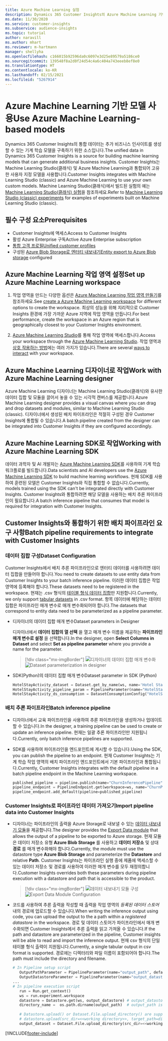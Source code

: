 ```yaml
---
title: Azure Machine Learning 실험
description: Dynamics 365 Customer Insights의 Azure Machine Learning 기반 모델을 사용합니다.
ms.date: 11/30/2020
ms.service: customer-insights
ms.subservice: audience-insights
ms.topic: tutorial
author: naravill
ms.author: mhart
ms.reviewer: m-hartmann
manager: shellyha
ms.openlocfilehash: c166015b92596da0c6097e3d25e89579a5186ce0
ms.sourcegitcommit: 139548f8a2d0f24d54c4a6c404a743eeeb8ef8e0
ms.translationtype: HT
ms.contentlocale: ko-KR
ms.lasthandoff: 02/15/2021
ms.locfileid: "5267914"
---
```

# <a name="use-azure-machine-learning-based-models"></a><span data-ttu-id="53edd-103">Azure Machine Learning 기반 모델 사용</span><span class="sxs-lookup"><span data-stu-id="53edd-103">Use Azure Machine Learning-based models</span></span>

<span data-ttu-id="53edd-104">Dynamics 365 Customer Insights의 통합 데이터는 추가 비즈니스 인사이트를 생성할 수 있는 기계 학습 모델을 구축하기 위한 소스입니다.</span><span class="sxs-lookup"><span data-stu-id="53edd-104">The unified data in Dynamics 365 Customer Insights is a source for building machine learning models that can generate additional business insights.</span></span> <span data-ttu-id="53edd-105">Customer Insights는 Machine Learning Studio(클래식) 및 Azure Machine Learning과 통합되어 고유한 사용자 지정 모델을 사용합니다.</span><span class="sxs-lookup"><span data-stu-id="53edd-105">Customer Insights integrates with Machine Learning Studio (classic) and Azure Machine Learning to use your own custom models.</span></span> <span data-ttu-id="53edd-106">Machine Learning Studio(클래식)에서 빌드된 실험의 예는 [Machine Learning Studio(클래식) 실험](machine-learning-studio-experiments.md)을 참조하세요.</span><span class="sxs-lookup"><span data-stu-id="53edd-106">Refer to [Machine Learning Studio (classic) experiments](machine-learning-studio-experiments.md) for examples of experiments built on Machine Learning Studio (classic).</span></span> 

## <a name="prerequisites"></a><span data-ttu-id="53edd-107">필수 구성 요소</span><span class="sxs-lookup"><span data-stu-id="53edd-107">Prerequisites</span></span>

- <span data-ttu-id="53edd-108">Customer Insights에 액세스</span><span class="sxs-lookup"><span data-stu-id="53edd-108">Access to Customer Insights</span></span>
- <span data-ttu-id="53edd-109">활성 Azure Enterprise 구독</span><span class="sxs-lookup"><span data-stu-id="53edd-109">Active Azure Enterprise subscription</span></span>
- [<span data-ttu-id="53edd-110">통합 고객 프로필</span><span class="sxs-lookup"><span data-stu-id="53edd-110">Unified customer profiles</span></span>](data-unification.md)
- <span data-ttu-id="53edd-111">구성된 [Azure Blob Storage로 엔터티 내보내기](export-azure-blob-storage.md)</span><span class="sxs-lookup"><span data-stu-id="53edd-111">[Entity export to Azure Blob storage](export-azure-blob-storage.md) configured</span></span>

## <a name="set-up-azure-machine-learning-workspace"></a><span data-ttu-id="53edd-112">Azure Machine Learning 작업 영역 설정</span><span class="sxs-lookup"><span data-stu-id="53edd-112">Set up Azure Machine Learning workspace</span></span>

1. <span data-ttu-id="53edd-113">작업 영역을 만드는 다양한 옵션은 [Azure Machine Learning 작업 영역 만들기](https://docs.microsoft.com/azure/machine-learning/concept-workspace#-create-a-workspace)를 참조하세요.</span><span class="sxs-lookup"><span data-stu-id="53edd-113">See [create a Azure Machine Learning workspace](https://docs.microsoft.com/azure/machine-learning/concept-workspace#-create-a-workspace) for different options to create the workspace.</span></span> <span data-ttu-id="53edd-114">최상의 성능을 위해 지리적으로 Customer Insights 환경에 가장 가까운 Azure 지역에 작업 영역을 만듭니다.</span><span class="sxs-lookup"><span data-stu-id="53edd-114">For best performance, create the workspace in an Azure region that is geographically closest to your Customer Insights environment.</span></span>

1. <span data-ttu-id="53edd-115">[Azure Machine Learning Studio](https://ml.azure.com/)를 통해 작업 영역에 액세스합니다.</span><span class="sxs-lookup"><span data-stu-id="53edd-115">Access your workspace through the [Azure Machine Learning Studio](https://ml.azure.com/).</span></span> <span data-ttu-id="53edd-116">작업 영역과 [상호 작용하는 방법](https://docs.microsoft.com/azure/machine-learning/concept-workspace#tools-for-workspace-interaction)에는 여러 가지가 있습니다.</span><span class="sxs-lookup"><span data-stu-id="53edd-116">There are several [ways to interact](https://docs.microsoft.com/azure/machine-learning/concept-workspace#tools-for-workspace-interaction) with your workspace.</span></span>

## <a name="work-with-azure-machine-learning-designer"></a><span data-ttu-id="53edd-117">Azure Machine Learning 디자이너로 작업</span><span class="sxs-lookup"><span data-stu-id="53edd-117">Work with Azure Machine Learning designer</span></span>

<span data-ttu-id="53edd-118">Azure Machine Learning 디자이너는 Machine Learning Studio(클래식)와 유사한 데이터 집합 및 모듈을 끌어서 놓을 수 있는 시각적 캔버스를 제공합니다.</span><span class="sxs-lookup"><span data-stu-id="53edd-118">Azure Machine Learning designer provides a visual canvas where you can drag and drop datasets and modules, similar to Machine Learning Studio (classic).</span></span> <span data-ttu-id="53edd-119">디자이너에서 생성된 배치 파이프라인은 적절히 구성된 경우 Customer Insights에 통합될 수 있습니다.</span><span class="sxs-lookup"><span data-stu-id="53edd-119">A batch pipeline created from the designer can be integrated into Customer Insights if they are configured accordingly.</span></span> 
   
## <a name="working-with-azure-machine-learning-sdk"></a><span data-ttu-id="53edd-120">Azure Machine Learning SDK로 작업</span><span class="sxs-lookup"><span data-stu-id="53edd-120">Working with Azure Machine Learning SDK</span></span>

<span data-ttu-id="53edd-121">데이터 과학자 및 AI 개발자는 [Azure Machine Learning SDK](https://docs.microsoft.com/python/api/overview/azure/ml/?view=azure-ml-py&preserve-view=true)를 사용하여 기계 학습 워크플로를 빌드합니다.</span><span class="sxs-lookup"><span data-stu-id="53edd-121">Data scientists and AI developers use the [Azure Machine Learning SDK](https://docs.microsoft.com/python/api/overview/azure/ml/?view=azure-ml-py&preserve-view=true) to build machine learning workflows.</span></span> <span data-ttu-id="53edd-122">현재 SDK를 사용하여 훈련된 모델은 Customer Insights와 직접 통합할 수 없습니다.</span><span class="sxs-lookup"><span data-stu-id="53edd-122">Currently, models trained using the SDK can't be integrated directly with Customer Insights.</span></span> <span data-ttu-id="53edd-123">Customer Insights와 통합하려면 해당 모델을 사용하는 배치 추론 파이프라인이 필요합니다.</span><span class="sxs-lookup"><span data-stu-id="53edd-123">A batch inference pipeline that consumes that model is required for integration with Customer Insights.</span></span>

## <a name="batch-pipeline-requirements-to-integrate-with-customer-insights"></a><span data-ttu-id="53edd-124">Customer Insights와 통합하기 위한 배치 파이프라인 요구 사항</span><span class="sxs-lookup"><span data-stu-id="53edd-124">Batch pipeline requirements to integrate with Customer Insights</span></span>

### <a name="dataset-configuration"></a><span data-ttu-id="53edd-125">데이터 집합 구성</span><span class="sxs-lookup"><span data-stu-id="53edd-125">Dataset Configuration</span></span>

<span data-ttu-id="53edd-126">Customer Insights에서 배치 추론 파이프라인으로 엔터티 데이터를 사용하려면 데이터 집합을 만들어야 합니다.</span><span class="sxs-lookup"><span data-stu-id="53edd-126">You need to create datasets to use entity data from Customer Insights to your batch inference pipeline.</span></span> <span data-ttu-id="53edd-127">이러한 데이터 집합은 작업 영역에 등록해야 합니다.</span><span class="sxs-lookup"><span data-stu-id="53edd-127">These datasets need to be registered in the workspace.</span></span> <span data-ttu-id="53edd-128">현재는 .csv 형식의 [테이블 형식 데이터 집합](https://docs.microsoft.com/azure/machine-learning/how-to-create-register-datasets#tabulardataset)만 지원합니다.</span><span class="sxs-lookup"><span data-stu-id="53edd-128">Currently, we only support [tabular datasets](https://docs.microsoft.com/azure/machine-learning/how-to-create-register-datasets#tabulardataset) in .csv format.</span></span> <span data-ttu-id="53edd-129">항목 데이터에 해당하는 데이터 집합은 파이프라인 매개 변수로 매개 변수화되어야 합니다.</span><span class="sxs-lookup"><span data-stu-id="53edd-129">The datasets that correspond to entity data need to be parameterized as a pipeline parameter.</span></span>
   
* <span data-ttu-id="53edd-130">디자이너의 데이터 집합 매개 변수</span><span class="sxs-lookup"><span data-stu-id="53edd-130">Dataset parameters in Designer</span></span>
   
     <span data-ttu-id="53edd-131">디자이너에서 **데이터 집합의 열 선택** 을 열고 매개 변수 이름을 제공하는 **파이프라인 매개 변수로 설정** 을 선택합니다.</span><span class="sxs-lookup"><span data-stu-id="53edd-131">In the designer, open **Select Columns in Dataset** and select **Set as pipeline parameter** where you provide a name for the parameter.</span></span>

     > [!div class="mx-imgBorder"]
     > <span data-ttu-id="53edd-132">![디자이너의 데이터 집합 매개 변수화](media/intelligence-designer-dataset-parameters.png "디자이너의 데이터 집합 매개 변수화")</span><span class="sxs-lookup"><span data-stu-id="53edd-132">![Dataset parameterization in designer](media/intelligence-designer-dataset-parameters.png "Dataset parameterization in designer")</span></span>
   
* <span data-ttu-id="53edd-133">SDK(Python)의 데이터 집합 매개 변수</span><span class="sxs-lookup"><span data-stu-id="53edd-133">Dataset parameter in SDK (Python)</span></span>
   
   ```python
   HotelStayActivity_dataset = Dataset.get_by_name(ws, name='Hotel Stay Activity Data')
   HotelStayActivity_pipeline_param = PipelineParameter(name="HotelStayActivity_pipeline_param", default_value=HotelStayActivity_dataset)
   HotelStayActivity_ds_consumption = DatasetConsumptionConfig("HotelStayActivity_dataset", HotelStayActivity_pipeline_param)
   ```

### <a name="batch-inference-pipeline"></a><span data-ttu-id="53edd-134">배치 추론 파이프라인</span><span class="sxs-lookup"><span data-stu-id="53edd-134">Batch inference pipeline</span></span>
  
* <span data-ttu-id="53edd-135">디자이너에서 교육 파이프라인을 사용하여 추론 파이프라인을 생성하거나 업데이트할 수 있습니다.</span><span class="sxs-lookup"><span data-stu-id="53edd-135">In the designer, a training pipeline can be used to create or update an inference pipeline.</span></span> <span data-ttu-id="53edd-136">현재는 일괄 추론 파이프라인만 지원됩니다.</span><span class="sxs-lookup"><span data-stu-id="53edd-136">Currently, only batch inference pipelines are supported.</span></span>

* <span data-ttu-id="53edd-137">SDK를 사용하여 파이프라인을 엔드포인트에 게시할 수 있습니다.</span><span class="sxs-lookup"><span data-stu-id="53edd-137">Using the SDK, you can publish the pipeline to an endpoint.</span></span> <span data-ttu-id="53edd-138">현재 Customer Insights는 기계 학습 작업 영역의 배치 파이프라인 엔드포인트에서 기본 파이프라인과 통합됩니다.</span><span class="sxs-lookup"><span data-stu-id="53edd-138">Currently, Customer Insights integrates with the default pipeline in a batch pipeline endpoint in the Machine Learning workspace.</span></span>
   
   ```python
   published_pipeline = pipeline.publish(name="ChurnInferencePipeline", description="Published Churn Inference pipeline")
   pipeline_endpoint = PipelineEndpoint.get(workspace=ws, name="ChurnPipelineEndpoint") 
   pipeline_endpoint.add_default(pipeline=published_pipeline)
   ```

### <a name="import-pipeline-data-into-customer-insights"></a><span data-ttu-id="53edd-139">Customer Insights로 파이프라인 데이터 가져오기</span><span class="sxs-lookup"><span data-stu-id="53edd-139">Import pipeline data into Customer Insights</span></span>

* <span data-ttu-id="53edd-140">디자이너는 파이프라인의 출력을 Azure Storage로 내보낼 수 있는 [데이터 내보내기 모듈](https://docs.microsoft.com/azure/machine-learning/algorithm-module-reference/export-data)을 제공합니다.</span><span class="sxs-lookup"><span data-stu-id="53edd-140">The designer provides the [Export Data module](https://docs.microsoft.com/azure/machine-learning/algorithm-module-reference/export-data) that allows the output of a pipeline to be exported to Azure storage.</span></span> <span data-ttu-id="53edd-141">현재 모듈은 데이터 저장소 유형 **Azure Blob Storage** 를 사용하고 **데이터 저장소** 및 상대 **경로** 를 매개 변수화해야 합니다.</span><span class="sxs-lookup"><span data-stu-id="53edd-141">Currently, the module must use the datastore type **Azure Blob Storage** and parameterize the **Datastore** and relative **Path**.</span></span> <span data-ttu-id="53edd-142">Customer Insights는 파이프라인 실행 중에 제품에 액세스할 수 있는 데이터 저장소 및 경로를 사용하여 이러한 매개 변수를 모두 재정의합니다.</span><span class="sxs-lookup"><span data-stu-id="53edd-142">Customer Insights overrides both these parameters during pipeline execution with a datastore and path that is accessible to the product.</span></span>
   > [!div class="mx-imgBorder"]
   > <span data-ttu-id="53edd-143">![데이터 내보내기 모듈 구성](media/intelligence-designer-importdata.png "데이터 내보내기 모듈 구성")</span><span class="sxs-lookup"><span data-stu-id="53edd-143">![Export Data Module Configuration](media/intelligence-designer-importdata.png "Export Data Module Configuration")</span></span>
   
* <span data-ttu-id="53edd-144">코드를 사용하여 추론 출력을 작성할 때 출력을 작업 영역의 *등록된 데이터 스토어* 내의 경로에 업로드할 수 있습니다.</span><span class="sxs-lookup"><span data-stu-id="53edd-144">When writing the inference output using code, you can upload the output to the a path within a *registered datastore* in the workspace.</span></span> <span data-ttu-id="53edd-145">경로 및 데이터 스토어가 파이프라인에서 매개 변수화되면 Customer Insights에서 추론 출력을 읽고 가져올 수 있습니다.</span><span class="sxs-lookup"><span data-stu-id="53edd-145">If the path and datastore are parameterized in the pipeline, Customer insights will be able to read and import the inference output.</span></span> <span data-ttu-id="53edd-146">현재 csv 형식의 단일 테이블 형식 출력이 지원됩니다.</span><span class="sxs-lookup"><span data-stu-id="53edd-146">Currently, a single tabular output in csv format is supported.</span></span> <span data-ttu-id="53edd-147">경로에는 디렉터리와 파일 이름이 포함되어야 합니다.</span><span class="sxs-lookup"><span data-stu-id="53edd-147">The path must include the directory and filename.</span></span>

   ```python
   # In Pipeline setup script
      OutputPathParameter = PipelineParameter(name="output_path", default_value="HotelChurnOutput/HotelChurnOutput.csv")
      OutputDatastoreParameter = PipelineParameter(name="output_datastore", default_value="workspaceblobstore")
   ...
   # In pipeline execution script
      run = Run.get_context()
      ws = run.experiment.workspace
      datastore = Datastore.get(ws, output_datastore) # output_datastore is parameterized
      directory_name =  os.path.dirname(output_path)  # output_path is parameterized.
      
      # Datastore.upload() or Dataset.File.upload_directory() are supported methods to uplaod the data
      # datastore.upload(src_dir=<<working directory>>, target_path=directory_name, overwrite=False, show_progress=True)
      output_dataset = Dataset.File.upload_directory(src_dir=<<working directory>>, target = (datastore, directory_name)) # Remove trailing "/" from directory_name
   ```


[!INCLUDE[footer-include](../includes/footer-banner.md)]